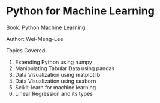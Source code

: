 # Python for Machine Learning

Book: Python Machine Learning

Author: Wei-Meng-Lee

Topics Covered:
1. Extending Python using numpy
2. Manipulating Tabular Data using pandas
3. Data Visualization using matplotlib
4. Data Visualization using seaborn
5. Scikit-learn for machine learning
6. Linear Regression and its types
